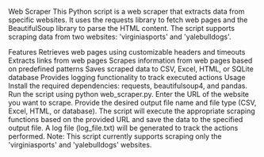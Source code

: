Web Scraper
This Python script is a web scraper that extracts data from specific websites. It uses the requests library to fetch web pages and the BeautifulSoup library to parse the HTML content. The script supports scraping data from two websites: 'virginiasports' and 'yalebulldogs'.

Features
Retrieves web pages using customizable headers and timeouts
Extracts links from web pages
Scrapes information from web pages based on predefined patterns
Saves scraped data to CSV, Excel, HTML, or SQLite database
Provides logging functionality to track executed actions
Usage
Install the required dependencies: requests, beautifulsoup4, and pandas.
Run the script using python web_scraper.py.
Enter the URL of the website you want to scrape.
Provide the desired output file name and file type (CSV, Excel, HTML, or database).
The script will execute the appropriate scraping functions based on the provided URL and save the data to the specified output file.
A log file (log_file.txt) will be generated to track the actions performed.
Note: This script currently supports scraping only the 'virginiasports' and 'yalebulldogs' websites.

